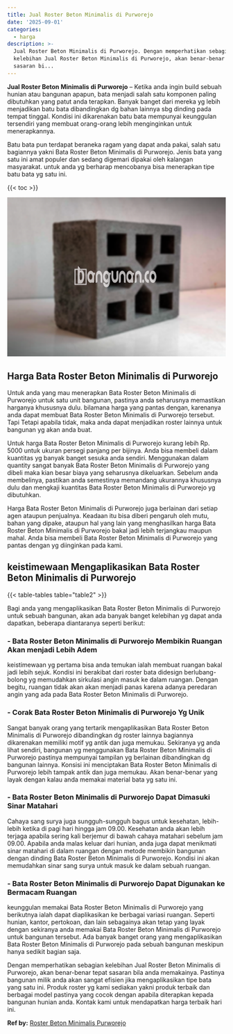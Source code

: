 ```yaml
---
title: Jual Roster Beton Minimalis di Purworejo
date: '2025-09-01'
categories:
  - harga
description: >-
  Jual Roster Beton Minimalis di Purworejo. Dengan memperhatikan sebagian
  kelebihan Jual Roster Beton Minimalis di Purworejo, akan benar-benar tepat
  sasaran bi...
---
```


**Jual Roster Beton Minimalis di Purworejo** – Ketika anda ingin build sebuah hunian atau bangunan apapun, bata menjadi salah satu komponen paling dibutuhkan yang patut anda terapkan. Banyak banget dari mereka yg lebih menjadikan batu bata dibandingkan dg bahan lainnya sbg dinding pada tempat tinggal. Kondisi ini dikarenakan batu bata mempunyai keunggulan tersendiri yang membuat orang-orang lebih menginginkan untuk menerapkannya.

Batu bata pun terdapat beraneka ragam yang dapat anda pakai, salah satu bagiannya yakni Bata Roster Beton Minimalis di Purworejo. Jenis bata yang satu ini amat populer dan sedang digemari dipakai oleh kalangan masyarakat. untuk anda yg berharap mencobanya bisa menerapkan tipe batu bata yg satu ini.

{{< toc >}}

![Jual Roster Beton Minimalis di Purworejo](/images/bata-roster-minimalis-18.png)

## Harga Bata Roster Beton Minimalis di Purworejo

Untuk anda yang mau menerapkan Bata Roster Beton Minimalis di Purworejo untuk satu unit bangunan, pastinya anda seharusnya memastikan harganya khususnya dulu. bilamana harga yang pantas dengan, karenanya anda dapat membuat Bata Roster Beton Minimalis di Purworejo tersebut. Tapi Tetapi apabila tidak, maka anda dapat menjadikan roster lainnya untuk bangunan yg akan anda buat.

Untuk harga Bata Roster Beton Minimalis di Purworejo kurang lebih Rp. 5000 untuk ukuran persegi panjang per bijinya. Anda bisa membeli dalam kuantitas yg banyak banget sesuka anda sendiri. Menggunakan dalam quantity sangat banyak Bata Roster Beton Minimalis di Purworejo yang dibeli maka kian besar biaya yang seharusnya dikeluarkan. Sebelum anda membelinya, pastikan anda semestinya memandang ukurannya khususnya dulu dan mengkaji kuantitas Bata Roster Beton Minimalis di Purworejo yg dibutuhkan.

Harga Bata Roster Beton Minimalis di Purworejo juga berlainan dari setiap agen ataupun penjualnya. Keadaan itu bisa diberi pengaruh oleh mutu, bahan yang dipake, ataupun hal yang lain yang menghasilkan harga Bata Roster Beton Minimalis di Purworejo bakal jadi lebih terjangkau maupun mahal. Anda bisa membeli Bata Roster Beton Minimalis di Purworejo yang pantas dengan yg diinginkan pada kami.

## keistimewaan Mengaplikasikan Bata Roster Beton Minimalis di Purworejo

{{< table-tables table="table2" >}}

Bagi anda yang mengaplikasikan Bata Roster Beton Minimalis di Purworejo untuk sebuah bangunan, akan ada banyak banget kelebihan yg dapat anda dapatkan, beberapa diantaranya seperti berikut:

### \- Bata Roster Beton Minimalis di Purworejo Membikin Ruangan Akan menjadi Lebih Adem

keistimewaan yg pertama bisa anda temukan ialah membuat ruangan bakal jadi lebih sejuk. Kondisi ini berakibat dari roster bata didesign berlubang-bolong yg memudahkan sirkulasi angin masuk ke dalam ruangan. Dengan begitu, ruangan tidak akan akan menjadi panas karena adanya peredaran angin yang ada pada Bata Roster Beton Minimalis di Purworejo.

### \- Corak Bata Roster Beton Minimalis di Purworejo Yg Unik

Sangat banyak orang yang tertarik mengaplikasikan Bata Roster Beton Minimalis di Purworejo dibandingkan dg roster lainnya bagiannya dikarenakan memiliki motif yg antik dan juga memukau. Sekiranya yg anda lihat sendiri, bangunan yg menggunakan Bata Roster Beton Minimalis di Purworejo pastinya mempunyai tampilan yg berlainan dibandingkan dg bangunan lainnya. Konsisi ini menciptakan Bata Roster Beton Minimalis di Purworejo lebih tampak antik dan juga memukau. Akan benar-benar yang layak dengan kalau anda memakai material bata yg satu ini.

### \- Bata Roster Beton Minimalis di Purworejo Dapat Dimasuki Sinar Matahari

Cahaya sang surya juga sungguh-sungguh bagus untuk kesehatan, lebih-lebih ketika di pagi hari hingga jam 09.00. Kesehatan anda akan lebih terjaga apabila sering kali berjemur di bawah cahaya matahari sebelum jam 09.00. Apabila anda malas keluar dari hunian, anda juga dapat menikmati sinar matahari di dalam ruangan dengan metode membikin bangunan dengan dinding Bata Roster Beton Minimalis di Purworejo. Kondisi ini akan memudahkan sinar sang surya untuk masuk ke dalam sebuah ruangan.

### \- Bata Roster Beton Minimalis di Purworejo Dapat Digunakan ke Bermacam Ruangan

keunggulan memakai Bata Roster Beton Minimalis di Purworejo yang berikutnya ialah dapat diaplikasikan ke berbagai variasi ruangan. Seperti hunian, kantor, pertokoan, dan lain sebagainya akan tetap yang layak dengan sekiranya anda memakai Bata Roster Beton Minimalis di Purworejo untuk bangunan tersebut. Ada banyak banget orang yang mengaplikasikan Bata Roster Beton Minimalis di Purworejo pada sebuah bangunan meskipun hanya sedikit bagian saja.

Dengan memperhatikan sebagian kelebihan Jual Roster Beton Minimalis di Purworejo, akan benar-benar tepat sasaran bila anda memakainya. Pastinya bangunan milik anda akan sangat efisien jika mengaplikasikan tipe bata yang satu ini. Produk roster yg kami sediakan yakni produk terbaik dan berbagai model pastinya yang cocok dengan apabila diterapkan kepada bangunan hunian anda. Kontak kami untuk mendapatkan harga terbaik hari ini.

**Ref by:** [Roster Beton Minimalis Purworejo](https://id.wikipedia.org/wiki/Roster)
